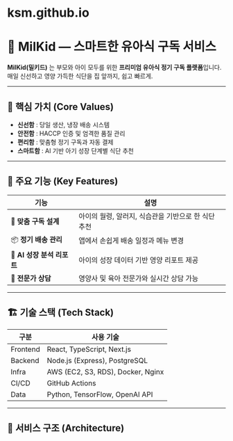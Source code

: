 # ksm.github.io
# 🍼 MilKid — 스마트한 유아식 구독 서비스

**MilKid(밀키드)** 는 부모와 아이 모두를 위한 **프리미엄 유아식 정기 구독 플랫폼**입니다.  
매일 신선하고 영양 가득한 식단을 집 앞까지, 쉽고 빠르게.

---

## 🚀 핵심 가치 (Core Values)

- **신선함** : 당일 생산, 냉장 배송 시스템  
- **안전함** : HACCP 인증 및 엄격한 품질 관리  
- **편리함** : 맞춤형 정기 구독과 자동 결제  
- **스마트함** : AI 기반 아기 성장 단계별 식단 추천  

---

## 🧩 주요 기능 (Key Features)

| 기능 | 설명 |
|------|------|
| 🍼 **맞춤 구독 설계** | 아이의 월령, 알러지, 식습관을 기반으로 한 식단 추천 |
| 📦 **정기 배송 관리** | 앱에서 손쉽게 배송 일정과 메뉴 변경 |
| 🧠 **AI 성장 분석 리포트** | 아이의 성장 데이터 기반 영양 리포트 제공 |
| 💬 **전문가 상담** | 영양사 및 육아 전문가와 실시간 상담 가능 |

---

## 🏗️ 기술 스택 (Tech Stack)

| 구분 | 사용 기술 |
|------|-------------|
| Frontend | React, TypeScript, Next.js |
| Backend | Node.js (Express), PostgreSQL |
| Infra | AWS (EC2, S3, RDS), Docker, Nginx |
| CI/CD | GitHub Actions |
| Data | Python, TensorFlow, OpenAI API |

---

## 📱 서비스 구조 (Architecture)

